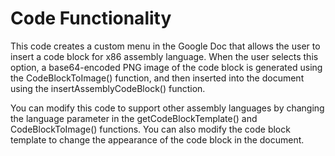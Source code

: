 # Code Functionality

This code creates a custom menu in the Google Doc that allows the user to insert a code block for x86 assembly language. When the user selects this option, a base64-encoded PNG image of the code block is generated using the CodeBlockToImage() function, and then inserted into the document using the insertAssemblyCodeBlock() function.

You can modify this code to support other assembly languages by changing the language parameter in the getCodeBlockTemplate() and CodeBlockToImage() functions. You can also modify the code block template to change the appearance of the code block in the document.
